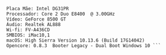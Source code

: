 
```Plataforma: Desktop | Yonah, Conroe and Penryn
Placa Mãe: Intel DG31PR
Processador: Core 2 Duo E8400  @ 3.00GHz
Vídeo: GeForce 8500 GT
Áudio: Realtek AL888
Wi-fi: FV-A436CD
SMBIOS: iMac10,1 
macOS: High Sierra Version 10.13.6 (Build 17G14042)
Opencore: 0.8.3  Booter Legacy - Dual Boot Windows 10 ```
